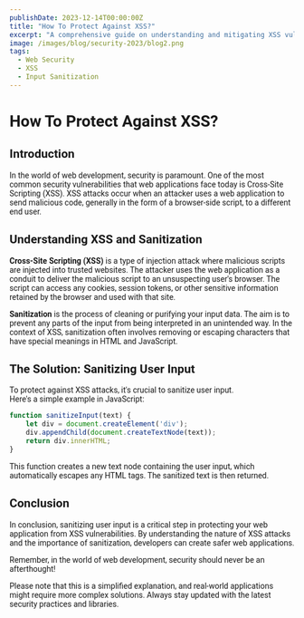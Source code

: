 ```yaml
---
publishDate: 2023-12-14T00:00:00Z
title: "How To Protect Against XSS?"
excerpt: "A comprehensive guide on understanding and mitigating XSS vulnerabilities through input sanitization."
image: /images/blog/security-2023/blog2.png
tags:
  - Web Security
  - XSS
  - Input Sanitization
---
```


<h1 style="font-family: 'Roboto', sans-serif;">How To Protect Against XSS?</h1>

<h2 style="font-family: 'Roboto', sans-serif;" class="text-center">Introduction</h1>


<p style="font-family: 'Roboto', sans-serif;">
In the world of web development, security is paramount. One of the most common security vulnerabilities that web applications face today is Cross-Site Scripting (XSS). XSS attacks occur when an attacker uses a web application to send malicious code, generally in the form of a browser-side script, to a different end user.
</p>

<h2 style="font-family: 'Roboto', sans-serif;" class="text-center">Understanding XSS and Sanitization</h2>

<p style="font-family: 'Roboto', sans-serif;">
<strong>Cross-Site Scripting (XSS)</strong> is a type of injection attack where malicious scripts are injected into trusted websites. The attacker uses the web application as a conduit to deliver the malicious script to an unsuspecting user's browser. The script can access any cookies, session tokens, or other sensitive information retained by the browser and used with that site.
</p>

<p style="font-family: 'Roboto', sans-serif;">
<strong>Sanitization</strong> is the process of cleaning or purifying your input data. The aim is to prevent any parts of the input from being interpreted in an unintended way. In the context of XSS, sanitization often involves removing or escaping characters that have special meanings in HTML and JavaScript.
</p>

<h2 style="font-family: 'Roboto', sans-serif;" class="text-center">The Solution: Sanitizing User Input</h2>

<p style="font-family: 'Roboto', sans-serif;">
To protect against XSS attacks, it's crucial to sanitize user input. <br>Here's a simple example in JavaScript:
</p>


```javascript
function sanitizeInput(text) {
    let div = document.createElement('div');
    div.appendChild(document.createTextNode(text));
    return div.innerHTML;
}
```
<p style="font-family: 'Roboto', sans-serif;">
This function creates a new text node containing the user input, which automatically escapes any HTML tags. The sanitized text is then returned.
</p>

<h2 style="font-family: 'Roboto', sans-serif;" class="text-center">Conclusion</h2>

<p style="font-family: 'Roboto', sans-serif;">
In conclusion, sanitizing user input is a critical step in protecting your web application from XSS vulnerabilities. By understanding the nature of XSS attacks and the importance of sanitization, developers can create safer web applications.
</p>

<p style="font-family: 'Roboto', sans-serif;">
Remember, in the world of web development, security should never be an afterthought!

</p><p style="font-family: 'Roboto', sans-serif;">
Please note that this is a simplified explanation, and real-world applications might require more complex solutions. Always stay updated with the latest security practices and libraries.
</p>